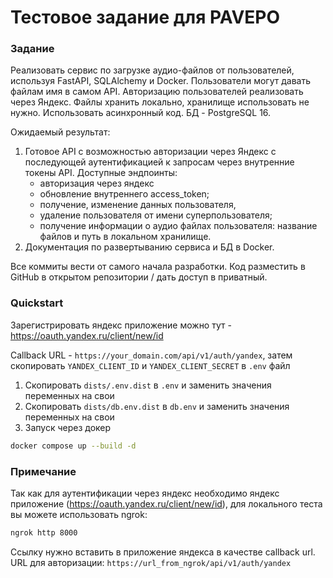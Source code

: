 Тестовое задание для PAVEPO
==============================
### Задание

Реализовать сервис по загрузке аудио-файлов от пользователей, используя FastAPI, SQLAlchemy и Docker. Пользователи могут давать файлам имя в самом API.
Авторизацию пользователей реализовать через Яндекс.
Файлы хранить локально, хранилище использовать не нужно.
Использовать асинхронный код.
БД - PostgreSQL 16.


Ожидаемый результат:
1. Готовое API с возможностью авторизации через Яндекс с последующей аутентификацией к запросам через внутренние токены API.
Доступные эндпоинты:
   - авторизация через яндекс
   - обновление внутреннего access_token;
   - получение, изменение данных пользователя,
   - удаление пользователя от имени суперпользователя;
   - получение информации о аудио файлах пользователя: название файлов и путь в локальном хранилище.
2. Документация по развертыванию сервиса и БД в Docker.

Все коммиты вести от самого начала разработки. Код разместить в GitHub в открытом репозитории / дать доступ в приватный.

### Quickstart
Зарегистрировать яндекс приложение можно тут - https://oauth.yandex.ru/client/new/id

Callback URL - `https://your_domain.com/api/v1/auth/yandex`, затем скопировать `YANDEX_CLIENT_ID` и `YANDEX_CLIENT_SECRET` в `.env` файл

1. Скопировать `dists/.env.dist` в `.env` и заменить значения переменных на свои
2. Скопировать `dists/db.env.dist` в `db.env` и заменить значения переменных на свои
3. Запуск через докер
```bash
docker compose up --build -d
```

### Примечание
Так как для аутентификации через яндекс необходимо яндекс приложение (https://oauth.yandex.ru/client/new/id), для локального теста вы можете использовать ngrok:
```bash 
ngrok http 8000
```
Ссылку нужно вставить в приложение яндекса в качестве callback url.
URL для авторизации: `https://url_from_ngrok/api/v1/auth/yandex`
